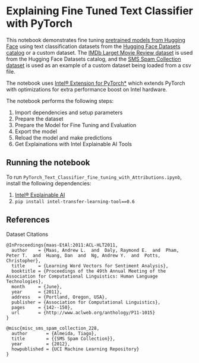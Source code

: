 # Explaining Fine Tuned Text Classifier with PyTorch

This notebook demonstrates fine tuning [pretrained models from Hugging Face](https://huggingface.co/models)
using text classification datasets from the [Hugging Face Datasets catalog](https://huggingface.co/datasets) or
a custom dataset. The [IMDb Larget Movie Review dataset](https://ai.stanford.edu/~amaas/data/sentiment/) is used
from the Hugging Face Datasets catalog, and the [SMS Spam Collection dataset](https://archive.ics.uci.edu/dataset/228/sms+spam+collection)
is used as an example of a custom dataset being loaded from a csv file.

The notebook uses
[Intel® Extension for PyTorch*](https://github.com/intel/intel-extension-for-pytorch) which extends PyTorch
with optimizations for extra performance boost on Intel hardware.

The notebook performs the following steps:
1. Import dependencies and setup parameters
2. Prepare the dataset
3. Prepare the Model for Fine Tuning and Evaluation
4. Export the model
5. Reload the model and make predictions
6. Get Explainations with Intel Explainable AI Tools

## Running the notebook


To run `PyTorch_Text_Classifier_fine_tuning_with_Attributions.ipynb`, install the following dependencies:
1. [Intel® Explainable AI](https://github.com/Intel/intel-xai-tools)
2. `pip install intel-transfer-learning-tool==0.6`

## References

Dataset Citations
```
@InProceedings{maas-EtAl:2011:ACL-HLT2011,
  author    = {Maas, Andrew L.  and  Daly, Raymond E.  and  Pham, Peter T.  and  Huang, Dan  and  Ng, Andrew Y.  and  Potts, Christopher},
  title     = {Learning Word Vectors for Sentiment Analysis},
  booktitle = {Proceedings of the 49th Annual Meeting of the Association for Computational Linguistics: Human Language Technologies},
  month     = {June},
  year      = {2011},
  address   = {Portland, Oregon, USA},
  publisher = {Association for Computational Linguistics},
  pages     = {142--150},
  url       = {http://www.aclweb.org/anthology/P11-1015}
}

@misc{misc_sms_spam_collection_228,
  author       = {Almeida, Tiago},
  title        = {{SMS Spam Collection}},
  year         = {2012},
  howpublished = {UCI Machine Learning Repository}
}
```
